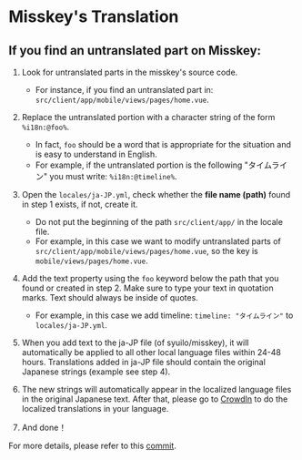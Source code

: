 Misskey's Translation
=====================

If you find an untranslated part on Misskey:
--------------------------------------------

1. Look for untranslated parts in the misskey's source code.
	- For instance, if you find an untranslated part in: `src/client/app/mobile/views/pages/home.vue`.

2. Replace the untranslated portion with a character string of the form `%i18n:@foo%`.
	- In fact, `foo` should be a word that is appropriate for the situation and is easy to understand in English.
	- For example, if the untranslated portion is the following "タイムライン" you must write: `%i18n:@timeline%`.

3. Open the `locales/ja-JP.yml`, check whether the <strong>file name (path)</strong> found in step 1 exists, if not, create it.
	- Do not put the beginning of the path `src/client/app/` in the locale file.
	- For example, in this case we want to modify untranslated parts of `src/client/app/mobile/views/pages/home.vue`, so the key is `mobile/views/pages/home.vue`.

4. Add the text property using the `foo` keyword below the path that you found or created in step 2. Make sure to type your text in quotation marks. Text should always be inside of quotes.
	-   For example, in this case we add timeline: `timeline: "タイムライン"` to `locales/ja-JP.yml`.

5. When you add text to the ja-JP file (of syuilo/misskey), it will automatically be applied to all other local language files within 24-48 hours. Translations added in ja-JP file should contain the original Japanese strings (example see step 4). 

6. The new strings will automatically appear in the localized language files in the original Japanese text. After that, please go to [CrowdIn](https://crowdin.com/project/misskey) to do the localized translations in your language.

7. And done！

For more details, please refer to this [commit](https://github.com/syuilo/misskey/commit/10f6d5980fa7692ccb45fbc5f843458b69b7607c).

